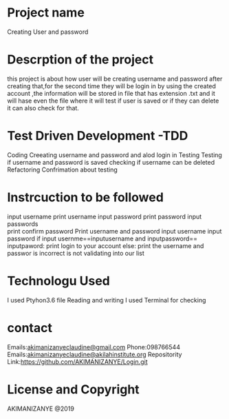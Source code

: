 # Project name
Creating User and password
# Descrption of the project
this project is about how  user will be creating username and password after creating that,for the second time they will be  login  in by using the created account ,the information will be stored in file  that has extension .txt and it will hase even the file where it will test if user is saved or if they can delete  it can also  check for that.
# Test Driven Development -TDD
Coding
Creeating username and password and alod login in
Testing
Testing if username and password is saved
checking if  username can be deleted
Refactoring
Confrimation about testing
# Instrcuction  to be followed
input username
print username
input password
print password
input passwords  
print confirm password
Print username and password
input username
input password
if input usernme==inputusername and inputpassword== inputpaword:
print  login to your account
else:
print the username and passwor is incorrect is not validating into our  list

# Technologu Used
I used  Ptyhon3.6
file Reading and writing
I used Terminal for checking
 # contact
 Emails:akimanizanyeclaudine@gmail.com
 Phone:098766544
 Emails:akimanizanyeclaudine@akilahinstitute.org
 Repositority Link:https://github.com/AKIMANIZANYE/Login.git
# License and Copyright
AKIMANIZANYE @2019


